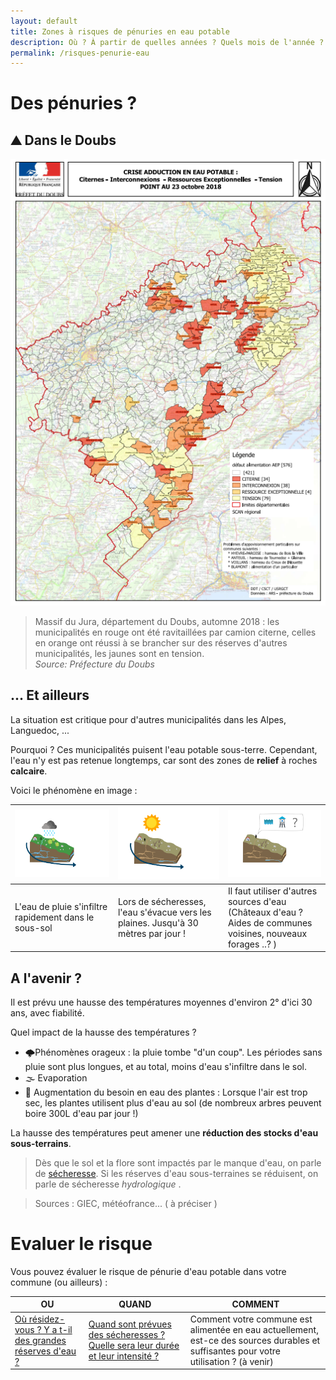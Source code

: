 ```yaml
---
layout: default
title: Zones à risques de pénuries en eau potable 
description: Où ? À partir de quelles années ? Quels mois de l'année ? Avec quelle intensité/régularité  ?
permalink: /risques-penurie-eau
---
```


# Des pénuries ? 

##  ⛰️ Dans le Doubs 

![penuries](../pages/images/cartepenuries.png)  

> Massif du Jura, département du Doubs, automne 2018 : les municipalités en rouge ont été ravitaillées par camion citerne, celles en orange ont réussi à se brancher sur des réserves d'autres municipalités, les jaunes sont en tension.  
*Source: Préfecture du Doubs*  


## ... Et ailleurs

La situation est critique pour d'autres municipalités dans les Alpes, Languedoc, ...   

Pourquoi ? Ces municipalités puisent l'eau potable sous-terre. Cependant, l'eau n'y est pas retenue longtemps, car sont des zones de **relief** à roches **calcaire**.  

Voici le phénomène en image : 

![explication1](../pages/images/explicationkarst1.png ) | ![explication2](../pages/images/explicationkarst2.png) | ![explication3](../pages/images/explicationkarst3.png)
------------ | ------------- | -------------
  L'eau de pluie s'infiltre rapidement dans le sous-sol | Lors de sécheresses, l'eau s'évacue vers les plaines. Jusqu'à 30 mètres par jour ! |  Il faut utiliser d'autres sources d'eau (Châteaux d'eau ? Aides de communes voisines, nouveaux forages ..? )


## A l'avenir ? 

Il est prévu une hausse des températures moyennes d'environ 2° d'ici 30 ans, avec fiabilité.

Quel impact de la hausse des températures ? 
* 🌩Phénomènes orageux : la pluie tombe "d'un coup". Les périodes sans pluie sont plus longues, et au total, moins d'eau s'infiltre dans le sol.
* 🌫 Evaporation
* 🥛 Augmentation du besoin en eau des plantes : Lorsque l'air est trop sec, les plantes utilisent plus d'eau au sol (de nombreux arbres peuvent boire 300L d'eau par jour !)

La hausse des températures peut amener une **réduction des stocks d'eau sous-terrains**.  

> Dès que le sol et la flore sont impactés par le manque d'eau, on parle de [sécheresse](https://www.futura-sciences.com/planete/definitions/meteorologie-secheresse-6527/). Si les réserves d'eau sous-terraines se réduisent, on parle de sécheresse *hydrologique* . 

> Sources : GIEC, météofrance... ( à préciser )

# Evaluer le risque

Vous pouvez évaluer le risque de pénurie d'eau potable dans votre commune (ou ailleurs) : 

OU | QUAND | COMMENT
 ------------ | ------------- | -------------
[Où résidez-vous ? Y a t-il des grandes réserves d'eau ?](../eau-geologie-karstique) | [Quand sont prévues des sécheresses ? Quelle sera leur durée et leur intensité ?](../indice-sswi) | Comment votre commune est alimentée en eau actuellement, est-ce des sources durables et suffisantes pour votre utilisation ? (à venir)
